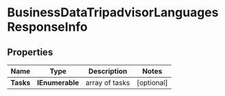 # BusinessDataTripadvisorLanguagesResponseInfo


## Properties

| Name | Type | Description | Notes |
|------------ | ------------- | ------------- | -------------|
**Tasks** | **IEnumerable<BusinessDataTripadvisorLanguagesTaskInfo>** | array of tasks |[optional]|